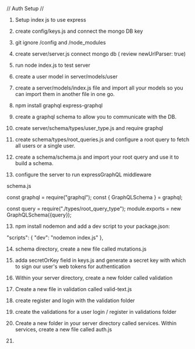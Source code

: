 
// Auth Setup //

1. Setup index js to use express
2. create config/keys.js and connect the mongo DB key
3. git ignore /config and /node_modules
4. create server/server.js connect mongo db ( review newUrlParser: true)
5. run node index.js to test server
6. create a user model in server/models/user
7. create a server/models/index.js file and import all your models so you can 
import them in another file in one go.
8. npm install graphql express-graphql
9. create a graphql schema to allow you to communicate with the DB.
10. create server/schema/types/user_type.js and require graphql
11. create schema/types/root_queries.js and configure a root query to fetch all users or a single user. 

11. create a schema/schema.js and import your root query and use it to build a schema.
12. configure the server to run expressGraphQL middleware

schema.js

const graphql = require("graphql");
const { GraphQLSchema } = graphql;

const query = require("./types/root_query_type");
 module.exports = new GraphQLSchema({query});
 

 13. npm install nodemon and add a dev script to your package.json:

 "scripts": {
    "dev": "nodemon index.js"
},

14. schema directory, create a new file called mutations.js

15. adda secretOrKey field in keys.js and generate a secret key with which to sign our user's web tokens for authentication

16. Within your server directory, create a new folder called validation

17. Create a new file in validation called valid-text.js

18. create register and login with the validation folder

19. create the validations for a user login / register in validations folder

20. Create a new folder in your server directory called services. 
Within services, create a new file called auth.js

21.